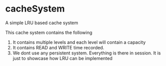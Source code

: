 # cacheSystem
A simple LRU based cache system

This cache system contains the following 
1. It contains multiple levels and each level will contain a capacity 
2. It contains READ and WRITE time recorded. 
3. We dont use any persistent system. Everything is there in session. It is just to showcase how LRU can be implemented
